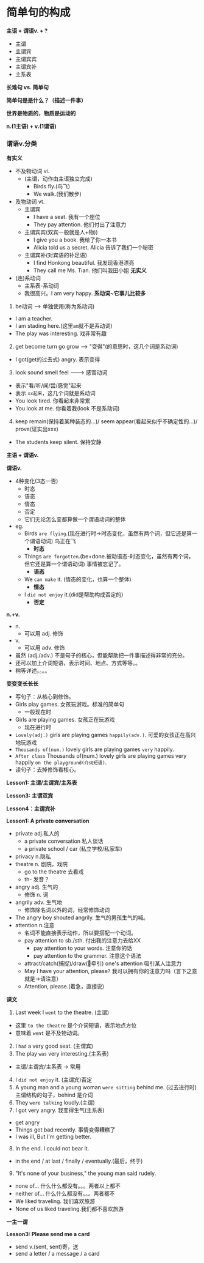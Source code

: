# 简单句的构成

**主语 + 谓语v. + ?**
* 主谓
* 主谓宾
* 主谓宾宾
* 主谓宾补
* 主系表

**长难句 vs. 简单句**

**简单句是是什么？（描述一件事）**

**世界是物质的，物质是运动的**

**n.(1主语) + v.(1谓语)**

### 谓语v.分类

**有实义**
* 不及物动词 vi.
  * (主谓，动作由主语独立完成)
    * Birds fly.(鸟飞)
    * We walk.(我们散步)
* 及物动词 vt.
  * 主谓宾
    * I have a seat. 我有一个座位
    * They pay attention. 他们付出了注意力
  * 主谓宾宾(双宾一般就是人+物))
    * I give you a book. 我给了你一本书
    * Alicia told us a secret. Alicia 告诉了我们一个秘密
  * 主谓宾补(对宾语的补足语)
    * I find Honkong beautiful. 我发现香港漂亮
    * They call me Ms. Tian. 他们叫我田小姐
**无实义**
* (连)系动词
  * 主系表-系动词
  * 我很高兴。I am very happy.
**系动词~它事儿比较多**
1. be动词 --> 单独使用(称为系动词)
  * I am a teacher.
  * I am stading here.(这里`am`就不是系动词)
  * The play was interesting. 戏非常有趣
2. get become turn go grow  --> "变得"(的意思时，这几个词是系动词)
  * I got(get的过去式) angry. 表示变得
3. look sound smell feel  ---> 感官动词
  * 表示"看/听/闻/尝/感觉"起来
  * 表示 `xx起来`，这几个词就是系动词
  * You look tired. 你看起来非常累
  * You look at me. 你看着我(look 不是系动词)
4. keep remain(保持着某种装态的...)/ seem appear(看起来似乎不确定性的...)/ prove(证实出xxx)
  * The students keep silent. 保持安静

**主语 + 谓语v.**

**谓语v.**
* 4种变化(3态一否)
  * 时态
  * 语态
  * 情态
  * 否定
  * 它们无论怎么变都算做一个谓语动词的整体
* eg.
  * Birds `are flying`.(现在进行时->时态变化，虽然有两个词，但它还是算一个谓语动词) 鸟正在飞
    * **时态**
  * Things `are forgotten`.(be+done.被动语态-时态变化，虽然有两个词，但它还是算一个谓语动词) 事情被忘记了。
    * **语态**
  * We `can make` it. (情态的变化，也算一个整体)
    * **情态**
  * I `did not enjoy` it.(did是帮助构成否定的)
    * **否定**

**n.+v.**
* n.
  * 可以用 adj. 修饰
* v.
  * 可以用 adv. 修饰
* 虽然 (adj./adv.) 不是句子的核心，但能帮助把一件事描述得非常的充分。
* 还可以加上介词短语，表示时间、地点、方式等等。。
* 稍等详述。。。。

**变变变长长长**
* 写句子：从核心到修饰。
* Girls play games. 女孩玩游戏。标准的简单句
  * 一般现在时
* Girls are playing games. 女孩正在玩游戏
  * 现在进行时
* `Lovely(adj.)` girls are playing games `happily(adv.)`. 可爱的女孩正在高兴地玩游戏
* `Thousands of(num.)` lovely girls are playing games `very` happily.
* `After class` Thousands of(num.) lovely girls are playing games very happily `on the playground(介词短语)`.
* 读句子：去掉修饰看核心。

**Lesson1: 主谓/主谓宾/主系表**

**Lesson3: 主谓双宾**

**Lesson4：主谓宾补**

**Lesson1: A private conversation**
* private adj.私人的
  * a private conversation 私人谈话
  * a private school / car (私立学校/私家车)
* privacy n.隐私
* theatre n. 剧院，戏院
  * go to the theatre 去看戏
  * th- 发音？
* angry adj. 生气的
  * 修饰 n. 词
* angrily adv. 生气地
  * 修饰除名词以外的词，经常修饰动词
* The angry boy shouted angrily. 生气的男孩生气的喊。
* attention n.注意
  * 名词不能直接表示动作，所以要搭配一个动词。
  * pay attention to sb./sth. 付出我的注意力去给XX
    * pay attention to your words. 注意你的话
    * pay attention to the grammer. 注意这个语法
  * attract/catch(捕捉)/draw(牵引) one's attention 吸引某人注意力
  * May I have your attention, please? 我可以拥有你的注意力吗（言下之意就是->请注意）
  * Attention, please.(着急，直接说)

**课文**
1. Last week I `went` to the theatre. (主谓)
  * 这里 `to the theatre` 是个介词短语，表示地点方位
  * 意味着 `went` 是不及物动词。
2. I `had` a very good seat. (主谓宾)
3. The play `was` very interesting.(主系表)
  * 主谓/主谓宾/主系表 -> 常用
4. I `did not enjoy` it. (主谓宾)否定
5. A young man and a young woman `were sitting` behind me. (过去进行时) 主谓结构的句子，behind 是介词
6. They `were talking` loudly.(主谓)
7. I got very angry. 我变得生气(主系表)
  * get angry
  * Things got bad recently. 事情变得糟糕了
  * I was ill, But I'm getting better.
8. In the end. I could not bear it.
  * in the end / at last / finally / eventually.(最后，终于)
9. "It's none of your business," the young man said rudely.
  * none of... 什么什么都没有。。。两者以上都不
  * neither of... 什么什么都没有。。。两者都不
  * We liked traveling. 我们喜欢旅游
  * None of us liked traveling.我们都不喜欢旅游

**一主一谓**

**Lesson3: Please send me a card**
* send v.(sent, sent)寄，送
* send a letter / a message / a card
